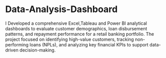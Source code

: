 # Data-Analysis-Dashboard
I Developed a comprehensive Excel,Tableau and Power BI analytical dashboards to evaluate customer demographics, loan disbursement patterns, and repayment performance for a retail banking portfolio. The project focused on identifying high-value customers, tracking non-performing loans (NPLs), and analyzing key financial KPIs to support data-driven decision-making.
